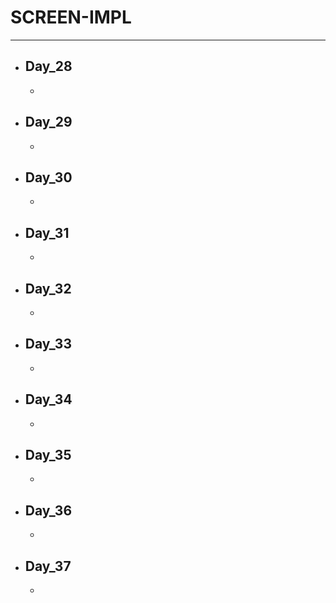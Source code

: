 # SCREEN-IMPL
---

- ## Day_28
  - 

- ## Day_29
  - 

- ## Day_30
  - 

- ## Day_31
  - 

- ## Day_32
  - 

- ## Day_33
  - 

- ## Day_34
  - 

- ## Day_35
  - 

- ## Day_36
  - 

- ## Day_37
  - 
